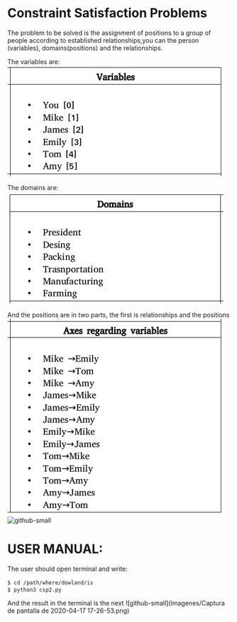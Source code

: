 # Constraint Satisfaction Problems

The problem to be solved is the assignment of positions to a group of people according to established relationships,you can the person (variables), domains(positions) and the relationships.

The variables are:
![github-small](Imagenes/Variables.png)

The domains are:
![github-small](Imagenes/Domains.png)

And the positions are in two parts, the first is relationships and the positions
![github-small](Imagenes/AxesrVariables.png)
![github-small](Imagenes/AxesrDomains.png)


# USER MANUAL:

The user should open terminal and write:

	$ cd /path/where/dowland/is
	$ python3 csp2.py

And the result in the terminal is the next 
![github-small](Imagenes/Captura de pantalla de 2020-04-17 17-26-53.png)
